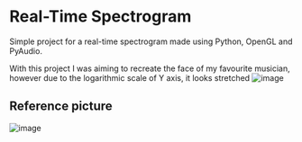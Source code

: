 # Real-Time Spectrogram

Simple project for a real-time spectrogram made using Python, OpenGL and PyAudio.

With this project I was aiming to recreate the face of my favourite musician, however due to the logarithmic scale of Y axis, it looks stretched
![image](https://github.com/user-attachments/assets/6a943be1-5bc2-4d55-af6a-ad291d90c15f)

## Reference picture
![image](https://github.com/user-attachments/assets/8b9c6f65-e856-4b47-a0fc-3c4d0890c4ed)


